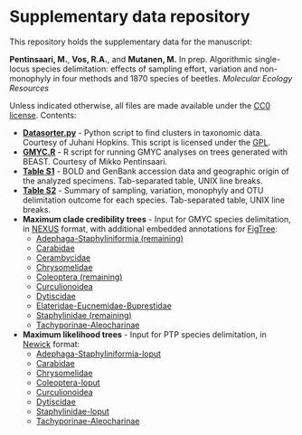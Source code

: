 # Supplementary data repository

This repository holds the supplementary data for the manuscript:

**Pentinsaari, M.**, **Vos, R.A.**, and **Mutanen, M.** In prep. Algorithmic single-locus species delimitation: 
effects of sampling effort, variation and non-monophyly in four methods and 1870 species of beetles.
*Molecular Ecology Resources*

Unless indicated otherwise, all files are made available under the [CC0 license](LICENSE).
Contents:

- **[Datasorter.py](src/Datasorter.py)** - Python script to find clusters in taxonomic data.
  Courtesy of Juhani Hopkins. This script is licensed under the [GPL](src/gpl-3.0.txt).
- **[GMYC.R](src/GMYC.R)** - R script for running GMYC analyses on trees generated with BEAST.
  Courtesy of Mikko Pentinsaari.
- **[Table S1](data/Table_S1.tsv)** - BOLD and GenBank accession data and geographic origin of 
  the analyzed specimens. Tab-separated table, UNIX line breaks.
- **[Table S2](data/Table_S2.tsv)** - Summary of sampling, variation, monophyly and OTU 
  delimitation outcome for each species. Tab-separated table, UNIX line breaks.
- **Maximum clade credibility trees** - Input for GMYC species delimitation, in 
  [NEXUS](http://dx.doi.org/10.1093/sysbio/46.4.590) format, with additional embedded 
  annotations for [FigTree](http://tree.bio.ed.ac.uk/software/figtree/):
  - [Adephaga-Staphyliniformia (remaining)](data/GMYC/Adephaga-Staphyliniformia-remaining_maxCladeCred.nex)
  - [Carabidae](data/GMYC/Carabidae_maxCladeCred.nex)
  - [Cerambycidae](data/GMYC/Cerambycidae_maxCladeCred.nex)
  - [Chrysomelidae](data/GMYC/Chrysomelidae_maxCladeCred.nex)
  - [Coleoptera (remaining)](data/GMYC/Coleoptera-remaining_MaxCladeCred.nex)
  - [Curculionoidea](data/GMYC/Curculionoidea_maxCladeCred.nex)
  - [Dytiscidae](data/GMYC/Dytiscidae_maxCladeCred.nex)
  - [Elateridae-Eucnemidae-Buprestidae](data/GMYC/Elateridae-Eucnemidae-Buprestidae_MaxCladeCred.nex)
  - [Staphylinidae (remaining)](data/GMYC/Staphylinidae-remaining_MaxCladeCred.nex)
  - [Tachyporinae-Aleocharinae](data/GMYC/Tachyporinae-Aleocharinae_maxCladeCred.nex)
- **Maximum likelihood trees** - Input for PTP species delimitation, in 
  [Newick](http://evolution.genetics.washington.edu/phylip/newicktree.html) format:
  - [Adephaga-Staphyliniformia-loput](data/PTP/Adephaga-Staphyliniformia-loput_RAxML_bestTree.dnd)
  - [Carabidae](data/PTP/Carabidae_RAxML_bestTree.dnd)
  - [Chrysomelidae](data/PTP/Chrysomelidae_RAxML_bestTree.dnd)
  - [Coleoptera-loput](data/PTP/Coleoptera-loput_RAxML_bestTree.dnd)
  - [Curculionoidea](data/PTP/Curculionoidea_RAxML_bestTree.dnd)
  - [Dytiscidae](data/PTP/Dytiscidae_RAxML_bestTree.dnd)
  - [Staphylinidae-loput](data/PTP/Staphylinidae-loput_RAxML_bestTree.dnd)
  - [Tachyporinae-Aleocharinae](data/PTP/Tachyporinae-Aleocharinae_RAxML_bestTree.dnd)
